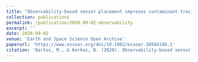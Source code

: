 ```yaml
---
title: "Observability-based sensor placement improves contaminant tracing in river networks"
collection: publications
permalink: /publication/2020-09-02-observability
excerpt: ''
date: 2020-09-02
venue: 'Earth and Space Science Open Archive'
paperurl: 'https://www.essoar.org/doi/10.1002/essoar.10504108.1'
citation: 'Bartos, M., & Kerkez, B. (2020). Observability-based sensor placement improves contaminant tracing in river networks. doi: 10.1002/essoar.10504108.1 (preprint).'
---
```


<!-- This paper is about the number 1. The number 2 is left for future work. -->

<!-- [Download paper here](http://academicpages.github.io/files/paper1.pdf) -->

<!-- Recommended citation: Your Name, You. (2009). "Paper Title Number 1." <i>Journal 1</i>. 1(1). -->
